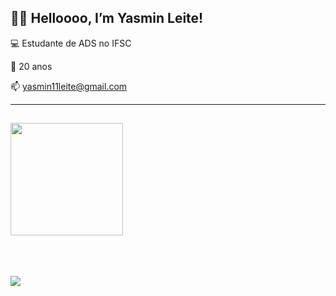 ## 🌻🌻 Helloooo, I’m Yasmin Leite!

💻 Estudante de ADS no IFSC

👀 20 anos

📫 yasmin11leite@gmail.com 

----

##

<div align="block">
  <a href="https://github.com/yasminleite">
  <img height="180em" src="https://github-readme-stats.vercel.app/api?username=yasminleite&show_icons=true&theme=dracula&include_all_commits=true&count_private=true"/>
</div>
  <br>

<br>
<br>

![](https://komarev.com/ghpvc/?username=yasminleitet&color=DD6387)
